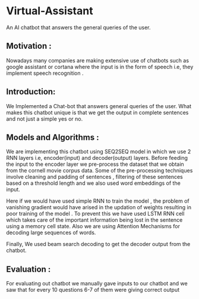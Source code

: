 # Virtual-Assistant
An AI chatbot that answers the general queries of the user.

## Motivation :
Nowadays many companies are making extensive use of chatbots such as google assistant or cortana where the input is in the form of speech i.e, they implement speech recognition .

## Introduction:
We Implemented a Chat-bot that answers general queries of the user. What makes this chatbot unique is that we get the output in complete sentences and not just a simple yes or no.

## Models and Algorithms :
We are implementing this chatbot using SEQ2SEQ model in which we use 2 RNN layers i.e, encoder(input) and decoder(output) layers. Before feeding the input to the encoder layer we pre-process the dataset that we obtain from the cornell movie corpus data. Some of the pre-processing techniques involve cleaning and padding of sentences , filtering of these sentences based on a threshold length and we also used word embeddings of the input.

Here if we would have used simple RNN to train the model , the problem of vanishing gradient would have arised in the updation of weights resulting in poor training of the model . To prevent this we have used LSTM RNN cell which takes care of the important information being lost in the sentence using a memory cell state. Also we are using Attention Mechanisms for decoding large sequences of words.

Finally, We used beam search decoding to get the decoder output from the chatbot.

## Evaluation :
For evaluating out chatbot we manually gave inputs to our chatbot and we saw that for every 10 questions 6-7 of them were giving correct output
